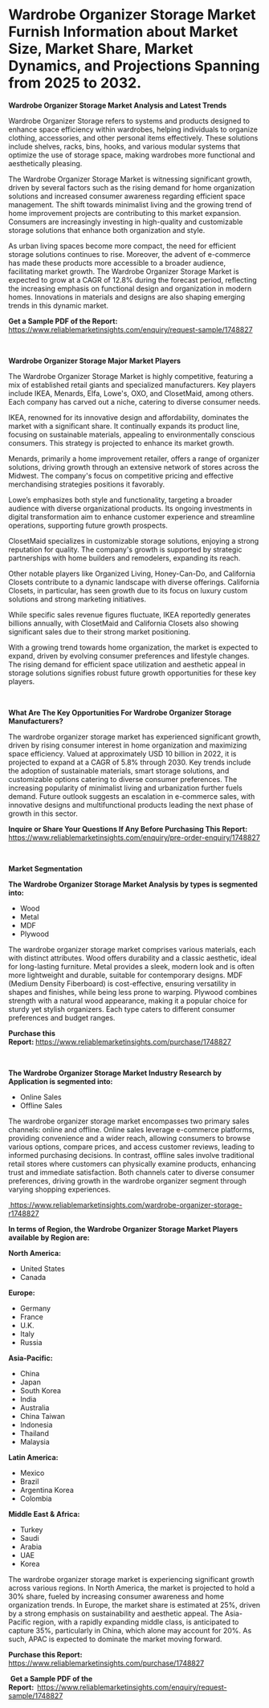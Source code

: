 <p><h1>Wardrobe Organizer Storage Market Furnish Information about Market Size, Market Share, Market Dynamics, and Projections Spanning from 2025 to 2032.</h1></p><p><strong>Wardrobe Organizer Storage Market Analysis and Latest Trends</strong></p>
<p><p>Wardrobe Organizer Storage refers to systems and products designed to enhance space efficiency within wardrobes, helping individuals to organize clothing, accessories, and other personal items effectively. These solutions include shelves, racks, bins, hooks, and various modular systems that optimize the use of storage space, making wardrobes more functional and aesthetically pleasing.</p><p>The Wardrobe Organizer Storage Market is witnessing significant growth, driven by several factors such as the rising demand for home organization solutions and increased consumer awareness regarding efficient space management. The shift towards minimalist living and the growing trend of home improvement projects are contributing to this market expansion. Consumers are increasingly investing in high-quality and customizable storage solutions that enhance both organization and style.</p><p>As urban living spaces become more compact, the need for efficient storage solutions continues to rise. Moreover, the advent of e-commerce has made these products more accessible to a broader audience, facilitating market growth. The Wardrobe Organizer Storage Market is expected to grow at a CAGR of 12.8% during the forecast period, reflecting the increasing emphasis on functional design and organization in modern homes. Innovations in materials and designs are also shaping emerging trends in this dynamic market.</p></p>
<p><strong>Get a Sample PDF of the Report:&nbsp;</strong> <a href="https://www.reliablemarketinsights.com/enquiry/request-sample/1748827?utm_campaign=3359&utm_medium=2&utm_source=Github&utm_content=ia&utm_term=18042025&utm_id=wardrobe-organizer-storage">https://www.reliablemarketinsights.com/enquiry/request-sample/1748827</a></p>
<p>&nbsp;</p>
<p><strong>Wardrobe Organizer Storage Major Market Players</strong></p>
<p><p>The Wardrobe Organizer Storage Market is highly competitive, featuring a mix of established retail giants and specialized manufacturers. Key players include IKEA, Menards, Elfa, Lowe's, OXO, and ClosetMaid, among others. Each company has carved out a niche, catering to diverse consumer needs.</p><p>IKEA, renowned for its innovative design and affordability, dominates the market with a significant share. It continually expands its product line, focusing on sustainable materials, appealing to environmentally conscious consumers. This strategy is projected to enhance its market growth.</p><p>Menards, primarily a home improvement retailer, offers a range of organizer solutions, driving growth through an extensive network of stores across the Midwest. The company's focus on competitive pricing and effective merchandising strategies positions it favorably.</p><p>Lowe’s emphasizes both style and functionality, targeting a broader audience with diverse organizational products. Its ongoing investments in digital transformation aim to enhance customer experience and streamline operations, supporting future growth prospects.</p><p>ClosetMaid specializes in customizable storage solutions, enjoying a strong reputation for quality. The company's growth is supported by strategic partnerships with home builders and remodelers, expanding its reach.</p><p>Other notable players like Organized Living, Honey-Can-Do, and California Closets contribute to a dynamic landscape with diverse offerings. California Closets, in particular, has seen growth due to its focus on luxury custom solutions and strong marketing initiatives.</p><p>While specific sales revenue figures fluctuate, IKEA reportedly generates billions annually, with ClosetMaid and California Closets also showing significant sales due to their strong market positioning.</p><p>With a growing trend towards home organization, the market is expected to expand, driven by evolving consumer preferences and lifestyle changes. The rising demand for efficient space utilization and aesthetic appeal in storage solutions signifies robust future growth opportunities for these key players.</p></p>
<p>&nbsp;</p>
<p><strong>What Are The Key Opportunities For Wardrobe Organizer Storage Manufacturers?</strong></p>
<p><p>The wardrobe organizer storage market has experienced significant growth, driven by rising consumer interest in home organization and maximizing space efficiency. Valued at approximately USD 10 billion in 2022, it is projected to expand at a CAGR of 5.8% through 2030. Key trends include the adoption of sustainable materials, smart storage solutions, and customizable options catering to diverse consumer preferences. The increasing popularity of minimalist living and urbanization further fuels demand. Future outlook suggests an escalation in e-commerce sales, with innovative designs and multifunctional products leading the next phase of growth in this sector.</p></p>
<p><strong>Inquire or Share Your Questions If Any Before Purchasing This Report:</strong> <a href="https://www.reliablemarketinsights.com/enquiry/pre-order-enquiry/1748827?utm_campaign=3359&utm_medium=2&utm_source=Github&utm_content=ia&utm_term=18042025&utm_id=wardrobe-organizer-storage">https://www.reliablemarketinsights.com/enquiry/pre-order-enquiry/1748827</a></p>
<p>&nbsp;</p>
<p><strong>Market Segmentation</strong></p>
<p><strong>The Wardrobe Organizer Storage Market Analysis by types is segmented into:</strong></p>
<p><ul><li>Wood</li><li>Metal</li><li>MDF</li><li>Plywood</li></ul></p>
<p><p>The wardrobe organizer storage market comprises various materials, each with distinct attributes. Wood offers durability and a classic aesthetic, ideal for long-lasting furniture. Metal provides a sleek, modern look and is often more lightweight and durable, suitable for contemporary designs. MDF (Medium Density Fiberboard) is cost-effective, ensuring versatility in shapes and finishes, while being less prone to warping. Plywood combines strength with a natural wood appearance, making it a popular choice for sturdy yet stylish organizers. Each type caters to different consumer preferences and budget ranges.</p></p>
<p><strong>Purchase this Report:&nbsp;</strong><a href="https://www.reliablemarketinsights.com/purchase/1748827?utm_campaign=3359&utm_medium=2&utm_source=Github&utm_content=ia&utm_term=18042025&utm_id=wardrobe-organizer-storage">https://www.reliablemarketinsights.com/purchase/1748827</a></p>
<p>&nbsp;</p>
<p><strong>The Wardrobe Organizer Storage Market Industry Research by Application is segmented into:</strong></p>
<p><ul><li>Online Sales</li><li>Offline Sales</li></ul></p>
<p><p>The wardrobe organizer storage market encompasses two primary sales channels: online and offline. Online sales leverage e-commerce platforms, providing convenience and a wider reach, allowing consumers to browse various options, compare prices, and access customer reviews, leading to informed purchasing decisions. In contrast, offline sales involve traditional retail stores where customers can physically examine products, enhancing trust and immediate satisfaction. Both channels cater to diverse consumer preferences, driving growth in the wardrobe organizer segment through varying shopping experiences.</p></p>
<p><a href="https://www.reliablemarketinsights.com/wardrobe-organizer-storage-r1748827?utm_campaign=3359&utm_medium=2&utm_source=Github&utm_content=ia&utm_term=18042025&utm_id=wardrobe-organizer-storage">&nbsp;https://www.reliablemarketinsights.com/wardrobe-organizer-storage-r1748827</a></p>
<p><strong>In terms of Region, the Wardrobe Organizer Storage Market Players available by Region are:</strong></p>
<p>
    <p> <strong> North America: </strong>
        <ul>
            <li>United States</li>
            <li>Canada</li>
        </ul>
        </p> 
    <p> <strong> Europe: </strong>
        <ul>
            <li>Germany</li>
            <li>France</li>
            <li>U.K.</li>
            <li>Italy</li>
            <li>Russia</li>
        </ul>
        </p> 
    <p> <strong> Asia-Pacific: </strong>
        <ul>
            <li>China</li>
            <li>Japan</li>
            <li>South Korea</li>
            <li>India</li>
            <li>Australia</li>
            <li>China Taiwan</li>
            <li>Indonesia</li>
            <li>Thailand</li>
            <li>Malaysia</li>
        </ul>
        </p> 
    <p> <strong> Latin America: </strong>
        <ul>
            <li>Mexico</li>
            <li>Brazil</li>
            <li>Argentina Korea</li>
            <li>Colombia</li>
        </ul>
        </p> 
    <p> <strong> Middle East & Africa: </strong>
        <ul>
            <li>Turkey</li>
            <li>Saudi</li>
            <li>Arabia</li>
            <li>UAE</li>
            <li>Korea</li>
        </ul>
    </p>
    </p>
<p><p>The wardrobe organizer storage market is experiencing significant growth across various regions. In North America, the market is projected to hold a 30% share, fueled by increasing consumer awareness and home organization trends. In Europe, the market share is estimated at 25%, driven by a strong emphasis on sustainability and aesthetic appeal. The Asia-Pacific region, with a rapidly expanding middle class, is anticipated to capture 35%, particularly in China, which alone may account for 20%. As such, APAC is expected to dominate the market moving forward.</p></p>
<p><strong>Purchase this Report: </strong><a href="https://www.reliablemarketinsights.com/purchase/1748827?utm_campaign=3359&utm_medium=2&utm_source=Github&utm_content=ia&utm_term=18042025&utm_id=wardrobe-organizer-storage">https://www.reliablemarketinsights.com/purchase/1748827</a></p>
<p>&nbsp;<strong>Get a Sample PDF of the Report:&nbsp;&nbsp;</strong><a href="https://www.reliablemarketinsights.com/enquiry/request-sample/1748827?utm_campaign=3359&utm_medium=2&utm_source=Github&utm_content=ia&utm_term=18042025&utm_id=wardrobe-organizer-storage">https://www.reliablemarketinsights.com/enquiry/request-sample/1748827</a></p>
<p><strong></strong></p>
<p><p></p><p></p><p></p></p>